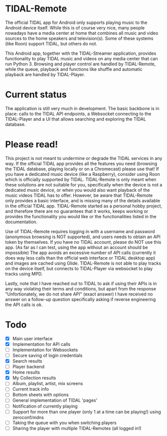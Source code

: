 # TIDAL-Remote
The official TIDAL app for Android only supports playing music to the Android device itself. While this is of course very nice, many people nowadays have a media center at home that combines all music and video sources to the home speakers and television(s). Some of these systems (like Roon) support TIDAL, but others do not.

This Android app, together with the TIDAL-Streamer application, provides functionality to play TIDAL music and videos on any media center that can run Python 3. Browsing and player control are handled by TIDAL-Remote, while the queue, playback and functions like shuffle and automatic playback are handled by TIDAL-Player.

# Current status
The application is still very much in development. The basic backbone is in place: calls to the TIDAL API endpoints, a Websocket connecting to the TIDAL-Player and a UI that allows searching and exploring the TIDAL database.

# Please read!
This project is not meant to undermine or degrade the TIDAL services in any way. If the official TIDAL app provides all the features you need (browsing the TIDAL database, playing locally or on a Chromecast) please use that! If you have a dedicated music device (like a Raspberry), consider using Roon which is officially supported by TIDAL. TIDAL-Remote is only meant when these solutions are not suitable for you, specifically when the device is not a dedicated *music* device, or when you would also want playback of the music videos TIDAL has to offer. However, be aware that TIDAL-Remote only provides a basic interface, and is missing many of the details available in the official TIDAL app. TIDAL-Remote started as a personal hobby project, and therefore there are no guarantees that it works, keeps working or provides the functionality you would like or the functionalities listed in the documentation.

Use of TIDAL-Remote requires logging in with a username and password (anonymous browsing is NOT supported), and users needs to obtain an API token by themselves. If you have no TIDAL account, please do NOT use this app. (As far as I can test, using the app without an account should be impossible) The app avoids an excessive number of API calls (currently it does way less calls than the official web interface or TIDAL desktop app) and images are cached using Glide. TIDAL-Remote is not able to play tracks on the device itself, but connects to TIDAL-Player via websocket to play tracks using MPD.

Lastly, note that I have reached out to TIDAL to ask if using their APIs is in any way violating their terms and conditions, but apart from the response "Unfortionately, we do not share API" (exact answer) I have received no answer on a follow-up question specifically asking if reverse engineering the API calls is ok.

# Todo
- [x] Main user interface
- [x] Implementation for API calls
- [ ] Implementation for Websockets
- [ ] Secure saving of login credentials
- [x] Search results
- [ ] Player backend
- [x] Home results
- [x] My Collection results
- [ ] Album, playlist, artist, mix screens
- [ ] Current track info
- [ ] Bottom sheets with options
- [ ] General implementation of TIDAL 'pages'
- [ ] Notification of currently playing
- [ ] Support for more than one player (only 1 at a time can be playing!) using zeroconf/mdns
- [ ] Taking the queue with you when switching players
- [ ] Sharing the player with multiple TIDAL-Remotes (all logged in!)
